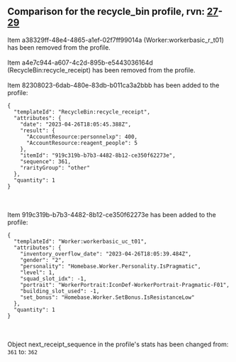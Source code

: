 ## Comparison for the recycle_bin profile, rvn: [27](https://github.com/PRO100KatYT/FortniteProfileRevisions/tree/main/profiles/recycle_bin/27%20recycle_bin.json)-[29](https://github.com/PRO100KatYT/FortniteProfileRevisions/tree/main/profiles/recycle_bin/29%20recycle_bin.json)

Item a38329ff-48e4-4865-a1ef-02f7ff99014a (Worker:workerbasic_r_t01) has been removed from the profile.
<br><br>
Item a4e7c944-a607-4c2d-895b-e5443036164d (RecycleBin:recycle_receipt) has been removed from the profile.
<br><br>
Item 82308023-6dab-480e-83db-b011ca3a2bbb has been added to the profile:

```
{
  "templateId": "RecycleBin:recycle_receipt",
  "attributes": {
    "date": "2023-04-26T18:05:45.388Z",
    "result": {
      "AccountResource:personnelxp": 400,
      "AccountResource:reagent_people": 5
    },
    "itemId": "919c319b-b7b3-4482-8b12-ce350f62273e",
    "sequence": 361,
    "rarityGroup": "other"
  },
  "quantity": 1
}
```

<br><br>
Item 919c319b-b7b3-4482-8b12-ce350f62273e has been added to the profile:

```
{
  "templateId": "Worker:workerbasic_uc_t01",
  "attributes": {
    "inventory_overflow_date": "2023-04-26T18:05:39.484Z",
    "gender": "2",
    "personality": "Homebase.Worker.Personality.IsPragmatic",
    "level": 1,
    "squad_slot_idx": -1,
    "portrait": "WorkerPortrait:IconDef-WorkerPortrait-Pragmatic-F01",
    "building_slot_used": -1,
    "set_bonus": "Homebase.Worker.SetBonus.IsResistanceLow"
  },
  "quantity": 1
}
```

<br><br>
Object next_receipt_sequence in the profile's stats has been changed from: `361` to: `362`
<br><br>
